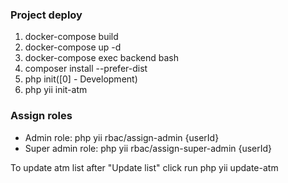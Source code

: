 <h3>Project deploy</h3>
<ol>
    <li>docker-compose build</li>
    <li>docker-compose up -d</li>
    <li>docker-compose exec backend bash</li>
    <li>composer install --prefer-dist</li>
    <li>php init([0] - Development)</li>
    <li>php yii init-atm</li>
</ol>

<h3>Assign roles</h3>
<ul>
    <li>Admin role: php yii rbac/assign-admin {userId}</li>
    <li>Super admin role: php yii rbac/assign-super-admin {userId}</li>
</ul>

<p>
    To update atm list after "Update list" click run php yii update-atm
</p>